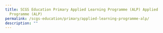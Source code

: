 ```yaml
---
title: SCGS Education Primary Applied Learning Programme (ALP) Applied Learning
  Programme (ALP)
permalink: /scgs-education/primary/applied-learning-programme-alp/
description: ""
---
```


